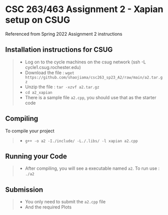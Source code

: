 # CSC 263/463 Assignment 2 - Xapian setup on CSUG
Referenced from Spring 2022  Assignment 2 instructions

## Installation instructions for CSUG
> - Log on to the cycle machines on the csug network (ssh -L <username> cycle1.csug.rochester.edu)
> - Download the file : `wget https://github.com/shaojiama/csc263_sp23_A2/raw/main/a2.tar.gz`
> - Unzip the file : `tar -xzvf a2.tar.gz`
> - `cd a2_xapian`
> - There is a sample file `a2.cpp`, you should use that as the starter code
  
## Compiling
To compile your project
> - `g++ -o a2 -I./include/ -L./.libs/ -l xapian a2.cpp`

## Running your Code
> - After compiling, you will see a executable named `a2`. To run use : `./a2`
  
## Submission
> - You only need to submit the `a2.cpp` file
> - And the required Plots
